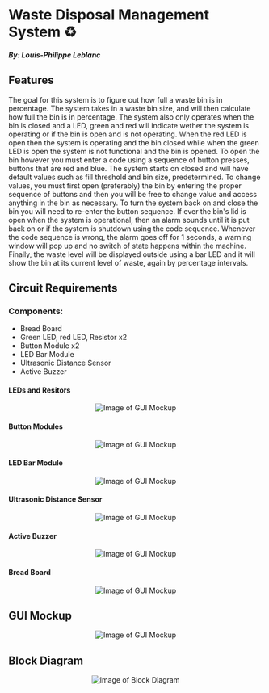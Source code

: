 # Waste Disposal Management System :recycle:
##### By: Louis-Philippe Leblanc
## Features

The goal for this system is to figure out how full a waste bin is in percentage. The system takes in a waste bin size, and will then calculate how full the bin is in percentage. The system also only operates when the bin is closed and a LED, green and red will indicate wether the system is operating or if the bin is open and is not operating. When the red LED is open then the system is operating and the bin closed while when the green LED is open the system is not functional and the bin is opened. To open the bin however you must enter a code using a sequence of button presses, buttons that are red and blue. The system starts on closed and will have default values such as fill threshold and bin size, predetermined. To change values, you must first open (preferably) the bin by entering the proper sequence of buttons and then you will be free to change value and access anything in the bin as necessary. To turn the system back on and close the bin you will need to re-enter the button sequence. If ever the bin's lid is open when the system is operational, then an alarm sounds until it is put back on or if the system is shutdown using the code sequence. Whenever the code sequence is wrong, the alarm goes off for 1 seconds, a warning window will pop up and no switch of state happens within the machine. Finally, the waste level will be displayed outside using a bar LED and it will show the bin at its current level of waste, again by percentage intervals.

## Circuit Requirements

### Components:
- Bread Board
- Green LED, red LED, Resistor x2
- Button Module x2
- LED Bar Module
- Ultrasonic Distance Sensor
- Active Buzzer

#### LEDs and Resitors
<p align="center">
<img src="Images/IMG_1771.jpg" alt="Image of GUI Mockup">
</p>

#### Button Modules
<p align="center">
<img src="Images/IMG_1773.jpg" alt="Image of GUI Mockup">
</p>

#### LED Bar Module
<p align="center">
<img src="Images/IMG_1776.jpg" alt="Image of GUI Mockup">
</p>

#### Ultrasonic Distance Sensor
<p align="center">
<img src="Images/IMG_1770.jpg" alt="Image of GUI Mockup">
</p>

#### Active Buzzer
<p align="center">
<img src="Images/IMG_1778.jpg" alt="Image of GUI Mockup">
</p>

#### Bread Board
<p align="center">
<img src="Images/IMG_1777.jpg" alt="Image of GUI Mockup">
</p>

## GUI Mockup
<p align="center">
<img src="Images/mockup.png" alt="Image of GUI Mockup">
</p>

## Block Diagram
<p align="center">
<img src="Images/Iot_Block_Diagram.png" alt="Image of Block Diagram">
</p>
